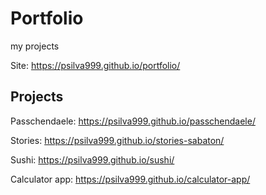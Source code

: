 # Portfolio
 my projects

Site: https://psilva999.github.io/portfolio/

## Projects

Passchendaele: https://psilva999.github.io/passchendaele/

Stories: https://psilva999.github.io/stories-sabaton/

Sushi: https://psilva999.github.io/sushi/

Calculator app: https://psilva999.github.io/calculator-app/
